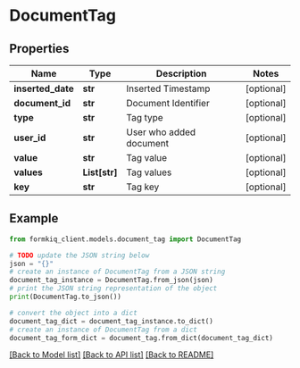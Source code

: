 # DocumentTag


## Properties

Name | Type | Description | Notes
------------ | ------------- | ------------- | -------------
**inserted_date** | **str** | Inserted Timestamp | [optional] 
**document_id** | **str** | Document Identifier | [optional] 
**type** | **str** | Tag type | [optional] 
**user_id** | **str** | User who added document | [optional] 
**value** | **str** | Tag value | [optional] 
**values** | **List[str]** | Tag values | [optional] 
**key** | **str** | Tag key | [optional] 

## Example

```python
from formkiq_client.models.document_tag import DocumentTag

# TODO update the JSON string below
json = "{}"
# create an instance of DocumentTag from a JSON string
document_tag_instance = DocumentTag.from_json(json)
# print the JSON string representation of the object
print(DocumentTag.to_json())

# convert the object into a dict
document_tag_dict = document_tag_instance.to_dict()
# create an instance of DocumentTag from a dict
document_tag_form_dict = document_tag.from_dict(document_tag_dict)
```
[[Back to Model list]](../README.md#documentation-for-models) [[Back to API list]](../README.md#documentation-for-api-endpoints) [[Back to README]](../README.md)


